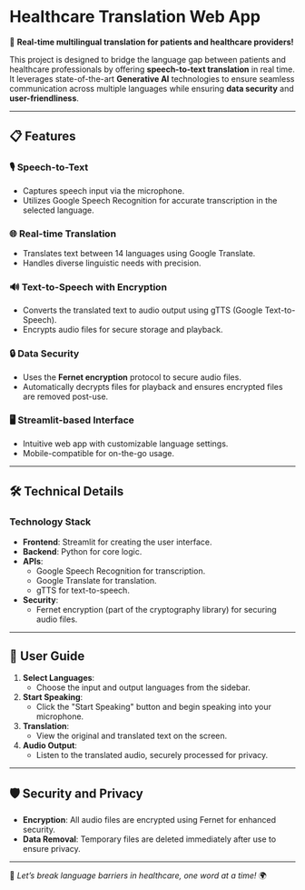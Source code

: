 # Healthcare Translation Web App

🌟 **Real-time multilingual translation for patients and healthcare providers!**

This project is designed to bridge the language gap between patients and healthcare professionals by offering **speech-to-text translation** in real time. It leverages state-of-the-art **Generative AI** technologies to ensure seamless communication across multiple languages while ensuring **data security** and **user-friendliness**. 

---

## 📋 **Features**

### 🎙️ **Speech-to-Text**
- Captures speech input via the microphone.
- Utilizes Google Speech Recognition for accurate transcription in the selected language.

### 🌐 **Real-time Translation**
- Translates text between 14 languages using Google Translate.
- Handles diverse linguistic needs with precision.

### 🔊 **Text-to-Speech with Encryption**
- Converts the translated text to audio output using gTTS (Google Text-to-Speech).
- Encrypts audio files for secure storage and playback.

### 🔒 **Data Security**
- Uses the **Fernet encryption** protocol to secure audio files.
- Automatically decrypts files for playback and ensures encrypted files are removed post-use.

### 🖥️ **Streamlit-based Interface**
- Intuitive web app with customizable language settings.
- Mobile-compatible for on-the-go usage.

---

## 🛠️ **Technical Details**

### **Technology Stack**
- **Frontend**: Streamlit for creating the user interface.
- **Backend**: Python for core logic.
- **APIs**:
  - Google Speech Recognition for transcription.
  - Google Translate for translation.
  - gTTS for text-to-speech.
- **Security**:
  - Fernet encryption (part of the cryptography library) for securing audio files.
---
## 🚀 **User Guide**

1. **Select Languages**:
   - Choose the input and output languages from the sidebar.
2. **Start Speaking**:
   - Click the "Start Speaking" button and begin speaking into your microphone.
3. **Translation**:
   - View the original and translated text on the screen.
4. **Audio Output**:
   - Listen to the translated audio, securely processed for privacy.
---

## 🛡️ **Security and Privacy**
- **Encryption**: All audio files are encrypted using Fernet for enhanced security.
- **Data Removal**: Temporary files are deleted immediately after use to ensure privacy.

---

🚀 *Let’s break language barriers in healthcare, one word at a time!* 🌍

